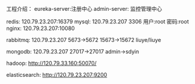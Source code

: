 
工程介绍：
    eureka-server:注册中心
    admin-server: 监控管理中心
    

redis: 
    120.79.23.207:16379
mysql:
    120.79.23.207
    3306
    用户:root
    密码:root
nginx:
    120.79.23.207:10080

rabbitmq:
    120.79.23.207
        5673->5672
        15673->15672
        liuye/liuye
       

mongodb:
    120.79.23.207
        27017->27017
        admin->sdyin
        
hadoop:
    http://120.79.33.160:50070/
    
elasticsearch:
    http://120.79.23.207:9200
